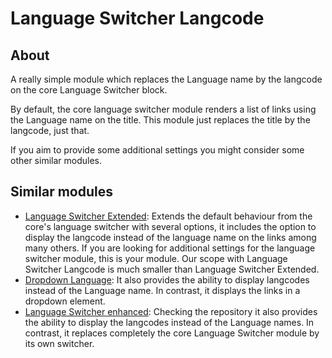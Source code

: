 # Language Switcher Langcode

## About

A really simple module which replaces the Language name by the langcode on the
core Language Switcher block.

By default, the core language switcher module renders a list of links using the
Language name on the title. This module just replaces the title by the langcode,
just that.

If you aim to provide some additional settings you might consider some other
similar modules.

## Similar modules
 - [Language Switcher Extended](https://www.drupal.org/project/language_switcher_extended):
   Extends the default behaviour from the core's language switcher with several
   options, it includes the option to display the langcode instead of the
   language name on the links among many others. If you are looking for
   additional settings for the language switcher module, this is your module.
   Our scope with Language Switcher Langcode is much smaller than Language
   Switcher Extended.
 - [Dropdown Language](https://www.drupal.org/project/dropdown_language): It
   also provides the ability to display langcodes instead of the Language name.
   In contrast, it displays the links in a dropdown element.
 - [Language Switcher enhanced](https://www.drupal.org/project/language_switcher_enhanced):
   Checking the repository it also provides the ability to display the langcodes
   instead of the Language names. In contrast, it replaces completely the core
   Language Switcher module by its own switcher.
